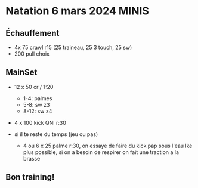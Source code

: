 # Natation 6 mars 2024 MINIS

## Échauffement

*  4x 75 crawl r15 (25 traineau, 25 3 touch, 25 sw)
*  200 pull choix
## MainSet

* 12 x 50 cr / 1:20
    * 1-4: palmes
    * 5-8: sw z3
    * 8-12: sw z4
    
* 4 x 100 kick QNI r:30
* si il te reste du temps (jeu ou pas)
    * 4 ou 6 x 25 palme r:30, on essaye de faire du kick pap sous l'eau lke plus possible, si on a besoin de respirer on fait une traction a la brasse

## Bon training!
